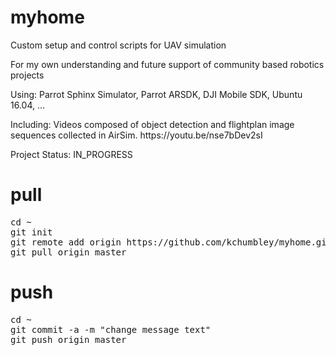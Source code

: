 # myhome
<p>
Custom setup and control scripts for UAV simulation
</p>
<p>
For my own understanding and future support of community based robotics projects 
</p>
<p>
Using: Parrot Sphinx Simulator, Parrot ARSDK, DJI Mobile SDK, Ubuntu 16.04, ...
</p>
<p>
Including: Videos composed of object detection and flightplan image sequences collected in AirSim. https://youtu.be/nse7bDev2sI
</p>
<p>
Project Status: IN_PROGRESS
</p>

# pull
<pre>
cd ~
git init
git remote add origin https://github.com/kchumbley/myhome.git
git pull origin master
</pre>

# push
<pre>
cd ~
git commit -a -m "change message text"
git push origin master
</pre>
